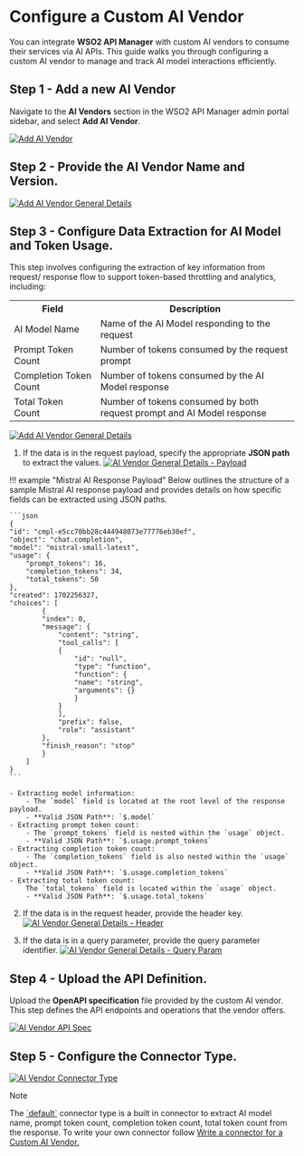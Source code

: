 # Configure a Custom AI Vendor

You can integrate **WSO2 API Manager** with custom AI vendors to consume their services via AI APIs. This guide walks you through configuring a custom AI vendor to manage and track AI model interactions efficiently.

## Step 1 - Add a new AI Vendor

Navigate to the **AI Vendors** section in the WSO2 API Manager admin portal sidebar, and select **Add AI Vendor**.

[![Add AI Vendor]({{base_path}}/assets/img/administer/custom-ai-vendor/add-ai-vendor.png)]({{base_path}}/assets/img/administer/custom-ai-vendor/add-ai-vendor.png)

## Step 2 - Provide the AI Vendor Name and Version.

[![Add AI Vendor General Details]({{base_path}}/assets/img/administer/custom-ai-vendor/custom-ai-vendor-general-details.png)]({{base_path}}/assets/img/administer/custom-ai-vendor/custom-ai-vendor-general-details.png)

## Step 3 - Configure Data Extraction for AI Model and Token Usage.

This step involves configuring the extraction of key information from request/ response flow to support token-based throttling and analytics, including:

<table>
        <colgroup>
            <col />
            <col />
            <col />
        </colgroup>
        <tbody>
            <tr>
                <th colspan="2">Field</th>
                <th>Description</th>
            </tr>
            <tr>
                <td colspan="2">AI Model Name</td>
                <td>Name of the AI Model responding to the request</td>
            </tr>
            <tr>
                <td colspan="2">Prompt Token Count</td>
                <td>Number of tokens consumed by the request prompt</td>
            </tr>
            <tr>
                <td colspan="2">Completion Token Count</td>
                <td>Number of tokens consumed by the AI Model response</td>
            </tr>
            <tr>
                <td colspan="2">Total Token Count</td>
                <td>Number of tokens consumed by both request prompt and AI Model response</td>
            </tr>
        </tbody>
    </table>

[![Add AI Vendor General Details]({{base_path}}/assets/img/administer/custom-ai-vendor/custom-ai-vendor-general-details-llm-configurations.png)]({{base_path}}/assets/img/administer/custom-ai-vendor/custom-ai-vendor-general-details-llm-configurations.png)

1. If the data is in the request payload, specify the appropriate **JSON path** to extract the values.
[![AI Vendor General Details - Payload]({{base_path}}/assets/img/administer/custom-ai-vendor/custom-ai-vendor-general-details-llm-configurations-payload.png)]({{base_path}}/assets/img/administer/custom-ai-vendor/ccustom-ai-vendor-general-details-llm-configurations-payload.png)

!!! example "Mistral AI Response Payload"
    Below outlines the structure of a sample Mistral AI response payload and provides details on how specific fields can be extracted using JSON paths.

    ```json
    {
    "id": "cmpl-e5cc70bb28c444948073e77776eb30ef",
    "object": "chat.completion",
    "model": "mistral-small-latest",
    "usage": {
        "prompt_tokens": 16,
        "completion_tokens": 34,
        "total_tokens": 50
    },
    "created": 1702256327,
    "choices": [
            {
            "index": 0,
            "message": {
                "content": "string",
                "tool_calls": [
                {
                    "id": "null",
                    "type": "function",
                    "function": {
                    "name": "string",
                    "arguments": {}
                    }
                }
                ],
                "prefix": false,
                "role": "assistant"
            },
            "finish_reason": "stop"
            }
        ]
    }
    ```

    - Extracting model information:
        - The `model` field is located at the root level of the response payload.
        - **Valid JSON Path**: `$.model`
    - Extracting prompt token count:
        - The `prompt_tokens` field is nested within the `usage` object.
        - **Valid JSON Path**: `$.usage.prompt_tokens`
    - Extracting completion token count:
        - The `completion_tokens` field is also nested within the `usage` object.
        - **Valid JSON Path**: `$.usage.completion_tokens`
    - Extracting total token count:
        The `total_tokens` field is located within the `usage` object.
        - **Valid JSON Path**: `$.usage.total_tokens`

2. If the data is in the request header, provide the header key.
[![AI Vendor General Details - Header]({{base_path}}/assets/img/administer/custom-ai-vendor/custom-ai-vendor-general-details-llm-configurations-header.png)]({{base_path}}/assets/img/administer/custom-ai-vendor/custom-ai-vendor-general-details-llm-configurations-header.png)

3. If the data is in a query parameter, provide the query parameter identifier.
[![AI Vendor General Details - Query Param]({{base_path}}/assets/img/administer/custom-ai-vendor/custom-ai-vendor-general-details-llm-configurations-queryparam.png)]({{base_path}}/assets/img/administer/custom-ai-vendor/custom-ai-vendor-general-details-llm-configurations-queryparam.png)

## Step 4 - Upload the API Definition.

Upload the **OpenAPI specification** file provided by the custom AI vendor. This step defines the API endpoints and operations that the vendor offers.

[![AI Vendor API Spec]({{base_path}}/assets/img/administer/custom-ai-vendor/custom-ai-vendor-openapi.png)]({{base_path}}/assets/img/administer/custom-ai-vendor/custom-ai-vendor-openapi.png)

## Step 5 - Configure the Connector Type.

[![AI Vendor Connector Type]({{base_path}}/assets/img/administer/custom-ai-vendor/custom-ai-vendor-connectortype.png)]({{base_path}}/assets/img/administer/custom-ai-vendor/custom-ai-vendor-connectortype.png)

 <html><div class="admonition note">
 <p class="admonition-title">Note</p>
 <p>The <a href='https://github.com/wso2/carbon-apimgt/blob/master/components/apimgt/org.wso2.carbon.apimgt.api/src/main/java/org/wso2/carbon/apimgt/api/DefaultLLMProviderService.java'>`default`</a> connector type is a built in connector to extract AI model name, prompt token count, completion token count, total token count from the response.
 To write your own connector follow <a href='{{base_path}}/administer/ai-vendors/write-ai-vendor-connector/'> 
 Write a connector for a Custom AI Vendor.</a></p>
 <p>
 </div>
 </html>
 